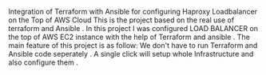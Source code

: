Integration of Terraform with Ansible for configuring Haproxy Loadbalancer on the Top of AWS Cloud 
This is the project based on the real use of terraform and Ansible . In this project I was configured LOAD BALANCER on the top of AWS EC2 instance with the help of Terraform and ansible . The main feature of this project is as follow:
We don't have to run Terraform and Ansible code seperately . A single click will setup whole Infrastructure and also configure them .
